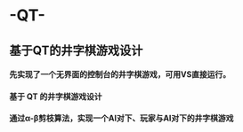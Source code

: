 # -QT-
## 基于QT的井字棋游戏设计
#### 先实现了一个无界面的控制台的井字棋游戏，可用VS直接运行。
#### 基于 QT 的井字棋游戏设计
#### 通过α-β剪枝算法，实现一个AI对下、玩家与AI对下的井字棋游戏
